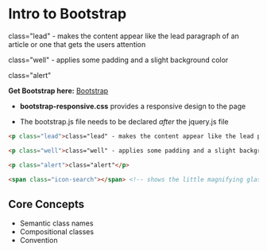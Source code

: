 # Intro to Bootstrap

<p class="lead">class="lead" - makes the content appear like the lead paragraph of an article or one that gets the users attention</p>
<p class="well">class="well" - applies some padding and a slight background color</p>
<p class="alert">class="alert"</p>

**Get Bootstrap here:** [Bootstrap](http://twitter.github.com/bootstrap)

- **bootstrap-responsive.css** provides a responsive design to the page

- The bootstrap.js file needs to be declared *after* the jquery.js file

```html
<p class="lead">class="lead" - makes the content appear like the lead paragraph of an article or one that gets the users attention</p>

<p class="well">class="well" - applies some padding and a slight background color</p>

<p class="alert">class="alert"</p>

<span class="icon-search"></span> <!-- shows the little magnifying glass icon indicating search-->
```

## Core Concepts

- Semantic class names
- Compositional classes
- Convention